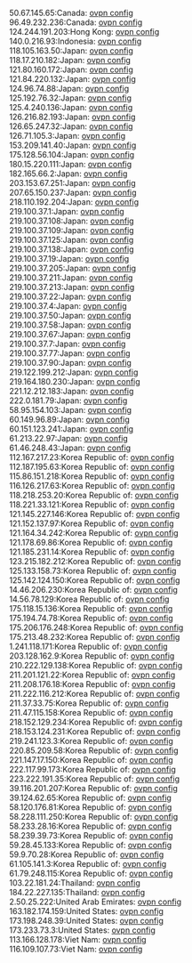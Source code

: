 50.67.145.65:Canada: [ovpn config](vpn/50_67_145_65.ovpn)  
96.49.232.236:Canada: [ovpn config](vpn/96_49_232_236.ovpn)  
124.244.191.203:Hong Kong: [ovpn config](vpn/124_244_191_203.ovpn)  
140.0.216.93:Indonesia: [ovpn config](vpn/140_0_216_93.ovpn)  
118.105.163.50:Japan: [ovpn config](vpn/118_105_163_50.ovpn)  
118.17.210.182:Japan: [ovpn config](vpn/118_17_210_182.ovpn)  
121.80.160.172:Japan: [ovpn config](vpn/121_80_160_172.ovpn)  
121.84.220.132:Japan: [ovpn config](vpn/121_84_220_132.ovpn)  
124.96.74.88:Japan: [ovpn config](vpn/124_96_74_88.ovpn)  
125.192.76.32:Japan: [ovpn config](vpn/125_192_76_32.ovpn)  
125.4.240.136:Japan: [ovpn config](vpn/125_4_240_136.ovpn)  
126.216.82.193:Japan: [ovpn config](vpn/126_216_82_193.ovpn)  
126.65.247.32:Japan: [ovpn config](vpn/126_65_247_32.ovpn)  
126.71.105.3:Japan: [ovpn config](vpn/126_71_105_3.ovpn)  
153.209.141.40:Japan: [ovpn config](vpn/153_209_141_40.ovpn)  
175.128.56.104:Japan: [ovpn config](vpn/175_128_56_104.ovpn)  
180.15.220.111:Japan: [ovpn config](vpn/180_15_220_111.ovpn)  
182.165.66.2:Japan: [ovpn config](vpn/182_165_66_2.ovpn)  
203.153.67.251:Japan: [ovpn config](vpn/203_153_67_251.ovpn)  
207.65.150.237:Japan: [ovpn config](vpn/207_65_150_237.ovpn)  
218.110.192.204:Japan: [ovpn config](vpn/218_110_192_204.ovpn)  
219.100.37.1:Japan: [ovpn config](vpn/219_100_37_1.ovpn)  
219.100.37.108:Japan: [ovpn config](vpn/219_100_37_108.ovpn)  
219.100.37.109:Japan: [ovpn config](vpn/219_100_37_109.ovpn)  
219.100.37.125:Japan: [ovpn config](vpn/219_100_37_125.ovpn)  
219.100.37.138:Japan: [ovpn config](vpn/219_100_37_138.ovpn)  
219.100.37.19:Japan: [ovpn config](vpn/219_100_37_19.ovpn)  
219.100.37.205:Japan: [ovpn config](vpn/219_100_37_205.ovpn)  
219.100.37.211:Japan: [ovpn config](vpn/219_100_37_211.ovpn)  
219.100.37.213:Japan: [ovpn config](vpn/219_100_37_213.ovpn)  
219.100.37.22:Japan: [ovpn config](vpn/219_100_37_22.ovpn)  
219.100.37.4:Japan: [ovpn config](vpn/219_100_37_4.ovpn)  
219.100.37.50:Japan: [ovpn config](vpn/219_100_37_50.ovpn)  
219.100.37.58:Japan: [ovpn config](vpn/219_100_37_58.ovpn)  
219.100.37.67:Japan: [ovpn config](vpn/219_100_37_67.ovpn)  
219.100.37.7:Japan: [ovpn config](vpn/219_100_37_7.ovpn)  
219.100.37.77:Japan: [ovpn config](vpn/219_100_37_77.ovpn)  
219.100.37.90:Japan: [ovpn config](vpn/219_100_37_90.ovpn)  
219.122.199.212:Japan: [ovpn config](vpn/219_122_199_212.ovpn)  
219.164.180.230:Japan: [ovpn config](vpn/219_164_180_230.ovpn)  
221.12.212.183:Japan: [ovpn config](vpn/221_12_212_183.ovpn)  
222.0.181.79:Japan: [ovpn config](vpn/222_0_181_79.ovpn)  
58.95.154.103:Japan: [ovpn config](vpn/58_95_154_103.ovpn)  
60.149.96.89:Japan: [ovpn config](vpn/60_149_96_89.ovpn)  
60.151.123.241:Japan: [ovpn config](vpn/60_151_123_241.ovpn)  
61.213.22.97:Japan: [ovpn config](vpn/61_213_22_97.ovpn)  
61.46.248.43:Japan: [ovpn config](vpn/61_46_248_43.ovpn)  
112.167.217.23:Korea Republic of: [ovpn config](vpn/112_167_217_23.ovpn)  
112.187.195.63:Korea Republic of: [ovpn config](vpn/112_187_195_63.ovpn)  
115.86.151.218:Korea Republic of: [ovpn config](vpn/115_86_151_218.ovpn)  
116.126.217.63:Korea Republic of: [ovpn config](vpn/116_126_217_63.ovpn)  
118.218.253.20:Korea Republic of: [ovpn config](vpn/118_218_253_20.ovpn)  
118.221.33.121:Korea Republic of: [ovpn config](vpn/118_221_33_121.ovpn)  
121.145.227.146:Korea Republic of: [ovpn config](vpn/121_145_227_146.ovpn)  
121.152.137.97:Korea Republic of: [ovpn config](vpn/121_152_137_97.ovpn)  
121.164.34.242:Korea Republic of: [ovpn config](vpn/121_164_34_242.ovpn)  
121.178.69.86:Korea Republic of: [ovpn config](vpn/121_178_69_86.ovpn)  
121.185.231.14:Korea Republic of: [ovpn config](vpn/121_185_231_14.ovpn)  
123.215.182.212:Korea Republic of: [ovpn config](vpn/123_215_182_212.ovpn)  
125.133.158.73:Korea Republic of: [ovpn config](vpn/125_133_158_73.ovpn)  
125.142.124.150:Korea Republic of: [ovpn config](vpn/125_142_124_150.ovpn)  
14.46.206.230:Korea Republic of: [ovpn config](vpn/14_46_206_230.ovpn)  
14.56.78.129:Korea Republic of: [ovpn config](vpn/14_56_78_129.ovpn)  
175.118.15.136:Korea Republic of: [ovpn config](vpn/175_118_15_136.ovpn)  
175.194.74.78:Korea Republic of: [ovpn config](vpn/175_194_74_78.ovpn)  
175.206.176.248:Korea Republic of: [ovpn config](vpn/175_206_176_248.ovpn)  
175.213.48.232:Korea Republic of: [ovpn config](vpn/175_213_48_232.ovpn)  
1.241.118.171:Korea Republic of: [ovpn config](vpn/1_241_118_171.ovpn)  
203.128.162.9:Korea Republic of: [ovpn config](vpn/203_128_162_9.ovpn)  
210.222.129.138:Korea Republic of: [ovpn config](vpn/210_222_129_138.ovpn)  
211.201.121.22:Korea Republic of: [ovpn config](vpn/211_201_121_22.ovpn)  
211.208.176.18:Korea Republic of: [ovpn config](vpn/211_208_176_18.ovpn)  
211.222.116.212:Korea Republic of: [ovpn config](vpn/211_222_116_212.ovpn)  
211.37.33.75:Korea Republic of: [ovpn config](vpn/211_37_33_75.ovpn)  
211.47.115.158:Korea Republic of: [ovpn config](vpn/211_47_115_158.ovpn)  
218.152.129.234:Korea Republic of: [ovpn config](vpn/218_152_129_234.ovpn)  
218.153.124.231:Korea Republic of: [ovpn config](vpn/218_153_124_231.ovpn)  
219.241.123.3:Korea Republic of: [ovpn config](vpn/219_241_123_3.ovpn)  
220.85.209.58:Korea Republic of: [ovpn config](vpn/220_85_209_58.ovpn)  
221.147.17.150:Korea Republic of: [ovpn config](vpn/221_147_17_150.ovpn)  
222.117.99.173:Korea Republic of: [ovpn config](vpn/222_117_99_173.ovpn)  
223.222.191.35:Korea Republic of: [ovpn config](vpn/223_222_191_35.ovpn)  
39.116.201.207:Korea Republic of: [ovpn config](vpn/39_116_201_207.ovpn)  
39.124.62.65:Korea Republic of: [ovpn config](vpn/39_124_62_65.ovpn)  
58.120.176.81:Korea Republic of: [ovpn config](vpn/58_120_176_81.ovpn)  
58.228.111.250:Korea Republic of: [ovpn config](vpn/58_228_111_250.ovpn)  
58.233.28.16:Korea Republic of: [ovpn config](vpn/58_233_28_16.ovpn)  
58.239.39.73:Korea Republic of: [ovpn config](vpn/58_239_39_73.ovpn)  
59.28.45.133:Korea Republic of: [ovpn config](vpn/59_28_45_133.ovpn)  
59.9.70.28:Korea Republic of: [ovpn config](vpn/59_9_70_28.ovpn)  
61.105.141.3:Korea Republic of: [ovpn config](vpn/61_105_141_3.ovpn)  
61.79.248.115:Korea Republic of: [ovpn config](vpn/61_79_248_115.ovpn)  
103.22.181.24:Thailand: [ovpn config](vpn/103_22_181_24.ovpn)  
184.22.227.135:Thailand: [ovpn config](vpn/184_22_227_135.ovpn)  
2.50.25.222:United Arab Emirates: [ovpn config](vpn/2_50_25_222.ovpn)  
163.182.174.159:United States: [ovpn config](vpn/163_182_174_159.ovpn)  
173.198.248.39:United States: [ovpn config](vpn/173_198_248_39.ovpn)  
173.233.73.3:United States: [ovpn config](vpn/173_233_73_3.ovpn)  
113.166.128.178:Viet Nam: [ovpn config](vpn/113_166_128_178.ovpn)  
116.109.107.73:Viet Nam: [ovpn config](vpn/116_109_107_73.ovpn)  
